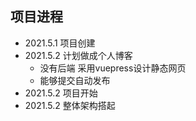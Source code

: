 ## 项目进程
+ 2021.5.1 项目创建
+ 2021.5.2 计划做成个人博客
    - 没有后端 采用vuepress设计静态网页
    - 能够提交自动发布
+ 2021.5.2 项目开始
+ 2021.5.2 整体架构搭起